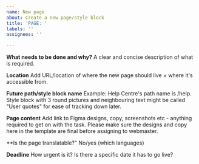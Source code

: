```yaml
---
name: New page
about: Create a new page/style block
title: 'PAGE: '
labels: ''
assignees: ''

---
```


**What needs to be done and why?**
A clear and concise description of what is required.

**Location**
Add URL/location of where the new page should live + where it's accessible from.

**Future path/style block name**
Example: Help Centre's path name is /help. 
Style block with 3 round pictures and neighbouring text might be called "User quotes" for ease of tracking down later.

**Page content**
Add link to Figma designs, copy, screenshots etc - anything required to get on with the task. Please make sure the designs and copy here in the template are final before assigning to webmaster.

**Is the page translatable?"
No/yes (which languages)

**Deadline**
How urgent is it? Is there a specific date it has to go live?

